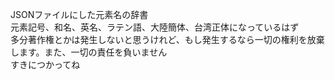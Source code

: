JSONファイルにした元素名の辞書  
元素記号、和名、英名、ラテン語、大陸簡体、台湾正体になっているはず  
多分著作権とかは発生しないと思うけれど、もし発生するなら一切の権利を放棄します。また、一切の責任を負いません  
すきにつかってね
